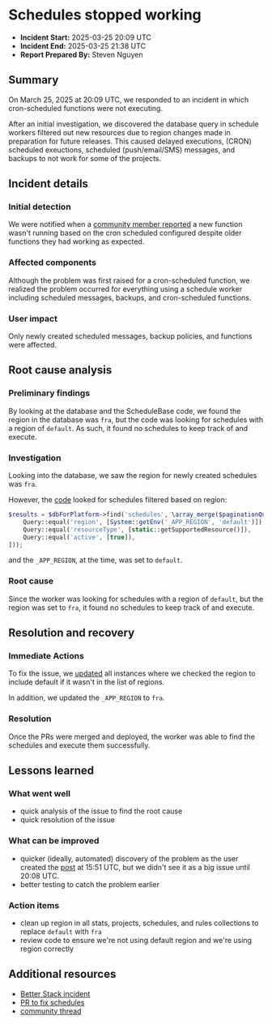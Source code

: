# Schedules stopped working

- **Incident Start:** 2025-03-25 20:09 UTC
- **Incident End:** 2025-03-25 21:38 UTC
- **Report Prepared By:** Steven Nguyen

## Summary

On March 25, 2025 at 20:09 UTC, we responded to an incident in which cron-scheduled functions were not executing.

After an initial investigation, we discovered the database query in schedule workers filtered out new resources due to region changes made in preparation for future releases. This caused delayed executions, (CRON) scheduled exeuctions, scheduled (push/email/SMS) messages, and backups to not work for some of the projects.

## Incident details

### Initial detection

We were notified when a [community member reported](https://discord.com/channels/564160730845151244/1354120595100401684) a new function wasn't running based on the cron scheduled configured despite older functions they had working as expected.

### Affected components

Although the problem was first raised for a cron-scheduled function, we realized the problem occurred for everything using a schedule worker including scheduled messages, backups, and cron-scheduled functions.

### User impact

Only newly created scheduled messages, backup policies, and functions were affected.

## Root cause analysis

### Preliminary findings

By looking at the database and the ScheduleBase code, we found the region in the database was `fra`, but the code was looking for schedules with a region of `default`. As such, it found no schedules to keep track of and execute.

### Investigation

Looking into the database, we saw the region for newly created schedules was `fra`.

However, the [code](https://github.com/appwrite/appwrite/blob/4804bdf110631661c2c907411cd3a0c8acc4fc96/src/Appwrite/Platform/Tasks/ScheduleBase.php#L106-L110) looked for schedules filtered based on region:

```php
$results = $dbForPlatform->find('schedules', \array_merge($paginationQueries, [
    Query::equal('region', [System::getEnv('_APP_REGION', 'default')]),
    Query::equal('resourceType', [static::getSupportedResource()]),
    Query::equal('active', [true]),
]));
```

and the `_APP_REGION`, at the time, was set to `default`.

### Root cause

Since the worker was looking for schedules with a region of `default`, but the region was set to `fra`, it found no schedules to keep track of and execute.

## Resolution and recovery

### Immediate Actions

To fix the issue, we [updated](https://github.com/appwrite/appwrite/pull/9577) all instances where we checked the region to include default if it wasn't in the list of regions.

In addition, we updated the `_APP_REGION` to `fra`.

### Resolution

Once the PRs were merged and deployed, the worker was able to find the schedules and execute them successfully.

## Lessons learned

### What went well

* quick analysis of the issue to find the root cause
* quick resolution of the issue

### What can be improved

* quicker (ideally, automated) discovery of the problem as the user created the [post](https://discord.com/channels/564160730845151244/1354120595100401684) at 15:51 UTC, but we didn't see it as a big issue until 20:08 UTC.
* better testing to catch the problem earlier

### Action items

* clean up region in all stats, projects, schedules, and rules collections to replace `default` with `fra`
* review code to ensure we're not using default region and we're using region correctly

## Additional resources

* [Better Stack incident](https://status.appwrite.online/incident/534464)
* [PR to fix schedules](https://github.com/appwrite/appwrite/pull/9577)
* [community thread](https://discord.com/channels/564160730845151244/1354120595100401684)
